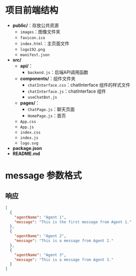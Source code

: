 # 项目前端结构
- **public/**：存放公共资源
    - `images`：图像文件夹
    - `favicon.ico`
    - `index.html`：主页面文件
    - `logo192.png`
    - `manifest.json`
- **src/**
    - **api/**：
        - `backend.js`：后端API调用函数
    - **components/**：组件文件夹
        - `chatInterface.css`：chatInterface 组件的样式文件
        - `chatInterface.js`：chatInterface 组件
        - `useChatBot.js`
    - **pages/**：
        - `ChatPage.js`：聊天页面
        - `HomePage.js`：首页
    - `App.css`
    - `App.js`
    - `index.css`
    - `index.js`
    - `logo.svg`
- **package.json**
- **README.md**

# message 参数格式

## 响应

```json
[
  {
    "agentName": "Agent 1",
    "message": "This is the first message from Agent 1."
  },
  {
    "agentName": "Agent 2",
    "message": "This is a message from Agent 2."
  },
  {
    "agentName": "Agent 3",
    "message": "This is a message from Agent 3."
  }
]
```